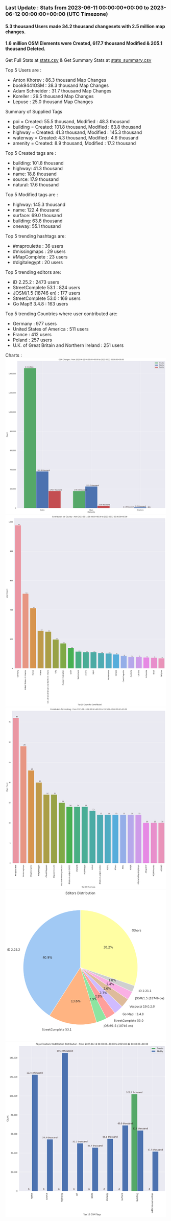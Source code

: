 ### Last Update : Stats from 2023-06-11 00:00:00+00:00 to 2023-06-12 00:00:00+00:00 (UTC Timezone)

#### 5.3 thousand Users made 34.2 thousand changesets with 2.5 million map changes.
#### 1.6 million OSM Elements were Created, 617.7 thousand Modified & 205.1 thousand Deleted.
Get Full Stats at [stats.csv](/stats/Global/Daily/stats.csv)
 & Get Summary Stats at [stats_summary.csv](/stats/Global/Daily/stats_summary.csv)

Top 5 Users are : 
- Anton Khorev : 86.3 thousand Map Changes
- book9441OSM : 38.3 thousand Map Changes
- Adam Schneider : 31.7 thousand Map Changes
- Koreller : 29.5 thousand Map Changes
- Lepuse : 25.0 thousand Map Changes

Summary of Supplied Tags
- poi = Created: 55.5 thousand, Modified : 48.3 thousand
- building = Created: 101.8 thousand, Modified : 63.8 thousand
- highway = Created: 41.3 thousand, Modified : 145.3 thousand
- waterway = Created: 4.3 thousand, Modified : 4.6 thousand
- amenity = Created: 8.9 thousand, Modified : 17.2 thousand


Top 5 Created tags are :
- building: 101.8 thousand
- highway: 41.3 thousand
- name: 18.8 thousand
- source: 17.9 thousand
- natural: 17.6 thousand


Top 5 Modified tags are :
- highway: 145.3 thousand
- name: 122.4 thousand
- surface: 69.0 thousand
- building: 63.8 thousand
- oneway: 55.1 thousand


Top 5 trending hashtags are:
- #maproulette : 36 users
- #missingmaps : 29 users
- #MapComplete : 23 users
- #digitalegypt : 20 users


Top 5 trending editors are:
- iD 2.25.2 : 2473 users
- StreetComplete 53.1 : 824 users
- JOSM/1.5 (18746 en) : 177 users
- StreetComplete 53.0 : 169 users
- Go Map!! 3.4.8 : 163 users


Top 5 trending Countries where user contributed are:
- Germany : 977 users
- United States of America : 511 users
- France : 412 users
- Poland : 257 users
- U.K. of Great Britain and Northern Ireland : 251 users


 Charts : 
![Alt text](./stats_osm_changes.png) 
![Alt text](./stats_users_per_country.png) 
![Alt text](./stats_users_per_hashtag.png) 
![Alt text](./stats_editors_pie_chart.png) 
![Alt text](./stats_tags.png) 
